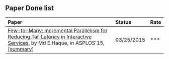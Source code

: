 ## Paper Done list


|Paper| Status| Rate|
|:---|:----|:----|
|[Few-to-Many: Incremental Parallelism for Reducing Tail Latency in Interactive Services](http://www.cs.rutgers.edu/~ricardob/papers/asplos15-fm.pdf), by Md E.Haque, in ASPLOS'15, [[summary]](./file/fm15.md)| 03/25/2015| ***|
